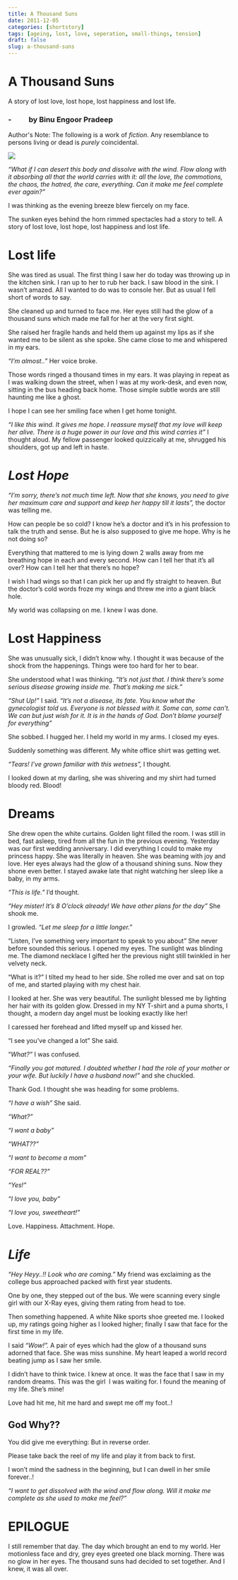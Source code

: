 ```yaml
---
title: A Thousand Suns
date: 2011-12-05
categories: [shortstory]
tags: [ageing, lost, love, seperation, small-things, tension]
draft: false
slug: a-thousand-suns
---
```


# A Thousand Suns

A story of lost love, lost hope, lost happiness and lost life.

### \-          by Binu Engoor Pradeep

Author's Note: The following is a work of _fiction_. Any resemblance to persons living or dead is _purely_ coincidental.


![](/images/2011/1000-suns.jpg)

_“What if I can desert this body and dissolve with the wind. Flow along with it absorbing all that the world carries with it: all the love, the commotions, the chaos, the hatred, the care, everything. Can it make me feel complete ever again?”_
<!-- more -->
I was thinking as the evening breeze blew fiercely on my face.

The sunken eyes behind the horn rimmed spectacles had a story to tell. A story of lost love, lost hope, lost happiness and lost life.

# Lost life

She was tired as usual. The first thing I saw her do today was throwing up in the kitchen sink. I ran up to her to rub her back. I saw blood in the sink. I wasn’t amazed. All I wanted to do was to console her. But as usual I fell short of words to say.

She cleaned up and turned to face me. Her eyes still had the glow of a thousand suns which made me fall for her at the very first sight.

She raised her fragile hands and held them up against my lips as if she wanted me to be silent as she spoke. She came close to me and whispered in my ears.

_“I’m almost..”_ Her voice broke.

Those words ringed a thousand times in my ears. It was playing in repeat as I was walking down the street, when I was at my work-desk, and even now, sitting in the bus heading back home. Those simple subtle words are still haunting me like a ghost.

I hope I can see her smiling face when I get home tonight.

_“I like this wind. It gives me hope. I reassure myself that my love will keep her alive. There is a huge power in our love and this wind carries it”_ I thought aloud. My fellow passenger looked quizzically at me, shrugged his shoulders, got up and left in haste.

# _Lost Hope_

_“I’m sorry, there’s not much time left. Now that she knows, you need to give her maximum care and support and keep her happy till it lasts”,_ the doctor was telling me.

How can people be so cold? I know he’s a doctor and it’s in his profession to talk the truth and sense. But he is also supposed to give me hope. Why is he not doing so?

Everything that mattered to me is lying down 2 walls away from me breathing hope in each and every second. How can I tell her that it’s all over? How can I tell her that there’s no hope?

I wish I had wings so that I can pick her up and fly straight to heaven. But the doctor’s cold words froze my wings and threw me into a giant black hole.

My world was collapsing on me. I knew I was done.

# Lost Happiness

She was unusually sick, I didn’t know why. I thought it was because of the shock from the happenings. Things were too hard for her to bear.

She understood what I was thinking. _“It’s not just that. I think there’s some serious disease growing inside me. That’s making me sick.”_

_“Shut Up!”_ I said. _“It’s not a disease, its fate. You know what the gynecologist told us. Everyone is not blessed with it. Some can, some can’t. We can but just wish for it. It is in the hands of God. Don’t blame yourself for everything”_

She sobbed. I hugged her. I held my world in my arms. I closed my eyes.

Suddenly something was different. My white office shirt was getting wet.

_“Tears! I’ve grown familiar with this wetness”,_ I thought.

I looked down at my darling, she was shivering and my shirt had turned bloody red. Blood!

# Dreams

She drew open the white curtains. Golden light filled the room. I was still in bed, fast asleep, tired from all the fun in the previous evening. Yesterday was our first wedding anniversary. I did everything I could to make my princess happy. She was literally in heaven. She was beaming with joy and love. Her eyes always had the glow of a thousand shining suns. Now they shone even better. I stayed awake late that night watching her sleep like a baby, in my arms.

_“This is life.”_ I’d thought.

_“Hey mister! It’s 8 O’clock already! We have other plans for the day”_ She shook me.

I growled. _“Let me sleep for a little longer.”_

“Listen, I’ve something very important to speak to you about” She never before sounded this serious. I opened my eyes. The sunlight was blinding me. The diamond necklace I gifted her the previous night still twinkled in her velvety neck.

“What is it?” I tilted my head to her side. She rolled me over and sat on top of me, and started playing with my chest hair.

I looked at her. She was very beautiful. The sunlight blessed me by lighting her hair with its golden glow. Dressed in my NY T-shirt and a puma shorts, I thought, a modern day angel must be looking exactly like her!

I caressed her forehead and lifted myself up and kissed her.

“I see you’ve changed a lot” She said.

“_What?”_ I was confused.

_“Finally you got matured. I doubted whether I had the role of your mother or your wife. But luckily I have a husband now!”_ and she chuckled.

Thank God. I thought she was heading for some problems.

_“I have a wish”_ She said.

_“What?”_

_“I want a baby”_

_“WHAT??”_

_“I want to become a mom”_

_“FOR REAL??”_

_“Yes!”_

_“I love you, baby”_

_“I love you, sweetheart!”_

Love. Happiness. Attachment. Hope.

# _Life_

_“Hey Heyy..!! Look who are coming.”_ My friend was exclaiming as the college bus approached packed with first year students.

One by one, they stepped out of the bus. We were scanning every single girl with our X-Ray eyes, giving them rating from head to toe.

Then something happened. A white Nike sports shoe greeted me. I looked up, my ratings going higher as I looked higher; finally I saw that face for the first time in my life.

I said _“Wow!”._ A pair of eyes which had the glow of a thousand suns adorned that face. She was miss sunshine. My heart leaped a world record beating jump as I saw her smile.

I didn’t have to think twice. I knew at once. It was the face that I saw in my random dreams. This was the girl  I was waiting for. I found the meaning of my life. She’s mine!

Love had hit me, hit me hard and swept me off my foot..!

## God Why??

You did give me everything: But in reverse order.

Please take back the reel of my life and play it from back to first.

I won’t mind the sadness in the beginning, but I can dwell in her smile forever..!

_“I want to get dissolved with the wind and flow along. Will it make me complete as she used to make me feel?”_

# EPILOGUE

I still remember that day. The day which brought an end to my world. Her motionless face and dry, grey eyes greeted one black morning. There was no glow in her eyes. The thousand suns had decided to set together. And I knew, it was all over.
